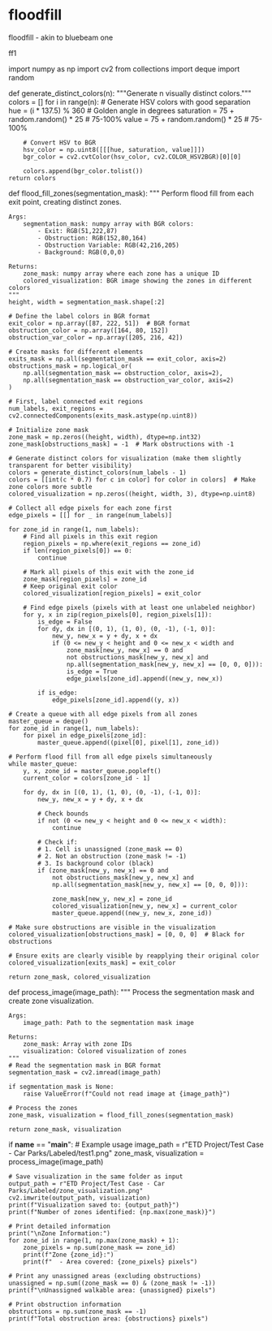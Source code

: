 # floodfill

floodfill - akin to bluebeam one

ff1

import numpy as np
import cv2
from collections import deque
import random

def generate_distinct_colors(n):
    """Generate n visually distinct colors."""
    colors = []
    for i in range(n):
        # Generate HSV colors with good separation
        hue = (i * 137.5) % 360  # Golden angle in degrees
        saturation = 75 + random.random() * 25  # 75-100%
        value = 75 + random.random() * 25  # 75-100%
        
        # Convert HSV to BGR
        hsv_color = np.uint8([[[hue, saturation, value]]])
        bgr_color = cv2.cvtColor(hsv_color, cv2.COLOR_HSV2BGR)[0][0]
        
        colors.append(bgr_color.tolist())
    return colors

def flood_fill_zones(segmentation_mask):
    """
    Perform flood fill from each exit point, creating distinct zones.
    
    Args:
        segmentation_mask: numpy array with BGR colors:
            - Exit: RGB(51,222,87)
            - Obstruction: RGB(152,80,164)
            - Obstruction Variable: RGB(42,216,205)
            - Background: RGB(0,0,0)
    
    Returns:
        zone_mask: numpy array where each zone has a unique ID
        colored_visualization: BGR image showing the zones in different colors
    """
    height, width = segmentation_mask.shape[:2]
    
    # Define the label colors in BGR format
    exit_color = np.array([87, 222, 51])  # BGR format
    obstruction_color = np.array([164, 80, 152])
    obstruction_var_color = np.array([205, 216, 42])
    
    # Create masks for different elements
    exits_mask = np.all(segmentation_mask == exit_color, axis=2)
    obstructions_mask = np.logical_or(
        np.all(segmentation_mask == obstruction_color, axis=2),
        np.all(segmentation_mask == obstruction_var_color, axis=2)
    )
    
    # First, label connected exit regions
    num_labels, exit_regions = cv2.connectedComponents(exits_mask.astype(np.uint8))
    
    # Initialize zone mask
    zone_mask = np.zeros((height, width), dtype=np.int32)
    zone_mask[obstructions_mask] = -1  # Mark obstructions with -1
    
    # Generate distinct colors for visualization (make them slightly transparent for better visibility)
    colors = generate_distinct_colors(num_labels - 1)
    colors = [[int(c * 0.7) for c in color] for color in colors]  # Make zone colors more subtle
    colored_visualization = np.zeros((height, width, 3), dtype=np.uint8)
    
    # Collect all edge pixels for each zone first
    edge_pixels = [[] for _ in range(num_labels)]
    
    for zone_id in range(1, num_labels):
        # Find all pixels in this exit region
        region_pixels = np.where(exit_regions == zone_id)
        if len(region_pixels[0]) == 0:
            continue
        
        # Mark all pixels of this exit with the zone_id
        zone_mask[region_pixels] = zone_id
        # Keep original exit color
        colored_visualization[region_pixels] = exit_color
        
        # Find edge pixels (pixels with at least one unlabeled neighbor)
        for y, x in zip(region_pixels[0], region_pixels[1]):
            is_edge = False
            for dy, dx in [(0, 1), (1, 0), (0, -1), (-1, 0)]:
                new_y, new_x = y + dy, x + dx
                if (0 <= new_y < height and 0 <= new_x < width and
                    zone_mask[new_y, new_x] == 0 and
                    not obstructions_mask[new_y, new_x] and
                    np.all(segmentation_mask[new_y, new_x] == [0, 0, 0])):
                    is_edge = True
                    edge_pixels[zone_id].append((new_y, new_x))
                    
            if is_edge:
                edge_pixels[zone_id].append((y, x))
    
    # Create a queue with all edge pixels from all zones
    master_queue = deque()
    for zone_id in range(1, num_labels):
        for pixel in edge_pixels[zone_id]:
            master_queue.append((pixel[0], pixel[1], zone_id))
    
    # Perform flood fill from all edge pixels simultaneously
    while master_queue:
        y, x, zone_id = master_queue.popleft()
        current_color = colors[zone_id - 1]
        
        for dy, dx in [(0, 1), (1, 0), (0, -1), (-1, 0)]:
            new_y, new_x = y + dy, x + dx
            
            # Check bounds
            if not (0 <= new_y < height and 0 <= new_x < width):
                continue
            
            # Check if:
            # 1. Cell is unassigned (zone_mask == 0)
            # 2. Not an obstruction (zone_mask != -1)
            # 3. Is background color (black)
            if (zone_mask[new_y, new_x] == 0 and
                not obstructions_mask[new_y, new_x] and
                np.all(segmentation_mask[new_y, new_x] == [0, 0, 0])):
                
                zone_mask[new_y, new_x] = zone_id
                colored_visualization[new_y, new_x] = current_color
                master_queue.append((new_y, new_x, zone_id))
    
    # Make sure obstructions are visible in the visualization
    colored_visualization[obstructions_mask] = [0, 0, 0]  # Black for obstructions
    
    # Ensure exits are clearly visible by reapplying their original color
    colored_visualization[exits_mask] = exit_color
    
    return zone_mask, colored_visualization

def process_image(image_path):
    """
    Process the segmentation mask and create zone visualization.
    
    Args:
        image_path: Path to the segmentation mask image
    
    Returns:
        zone_mask: Array with zone IDs
        visualization: Colored visualization of zones
    """
    # Read the segmentation mask in BGR format
    segmentation_mask = cv2.imread(image_path)
    
    if segmentation_mask is None:
        raise ValueError(f"Could not read image at {image_path}")
    
    # Process the zones
    zone_mask, visualization = flood_fill_zones(segmentation_mask)
    
    return zone_mask, visualization

if __name__ == "__main__":
    # Example usage
    image_path = r"ETD Project/Test Case - Car Parks/Labeled/test1.png"
    zone_mask, visualization = process_image(image_path)
    
    # Save visualization in the same folder as input
    output_path = r"ETD Project/Test Case - Car Parks/Labeled/zone_visualization.png"
    cv2.imwrite(output_path, visualization)
    print(f"Visualization saved to: {output_path}")
    print(f"Number of zones identified: {np.max(zone_mask)}")
    
    # Print detailed information
    print("\nZone Information:")
    for zone_id in range(1, np.max(zone_mask) + 1):
        zone_pixels = np.sum(zone_mask == zone_id)
        print(f"Zone {zone_id}:")
        print(f"  - Area covered: {zone_pixels} pixels")
    
    # Print any unassigned areas (excluding obstructions)
    unassigned = np.sum((zone_mask == 0) & (zone_mask != -1))
    print(f"\nUnassigned walkable area: {unassigned} pixels")
    
    # Print obstruction information
    obstructions = np.sum(zone_mask == -1)
    print(f"Total obstruction area: {obstructions} pixels") 
